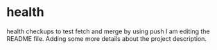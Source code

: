 # health
health checkups
to test fetch and merge by using push
I am editing the README file. Adding some more details about the project description.
